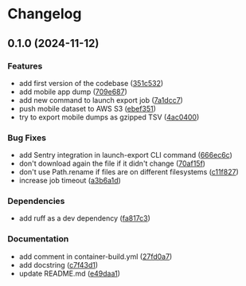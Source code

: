 # Changelog

## 0.1.0 (2024-11-12)


### Features

* add first version of the codebase ([351c532](https://github.com/openfoodfacts/openfoodfacts-exports/commit/351c532e81f2f6f987fb4b0fa8e7b6b7d251baa7))
* add mobile app dump ([709e687](https://github.com/openfoodfacts/openfoodfacts-exports/commit/709e687184736c3a9938c1e91ca8105d4f64f4bc))
* add new command to launch export job ([7a1dcc7](https://github.com/openfoodfacts/openfoodfacts-exports/commit/7a1dcc769e11851749c9bff49ff58d7058999964))
* push mobile dataset to AWS S3 ([ebef351](https://github.com/openfoodfacts/openfoodfacts-exports/commit/ebef351881b39691398e44693d83211a1592fc51))
* try to export mobile dumps as gzipped TSV ([4ac0400](https://github.com/openfoodfacts/openfoodfacts-exports/commit/4ac04003dc350196a5f67a64174edd507fae497c))


### Bug Fixes

* add Sentry integration in launch-export CLI command ([666ec6c](https://github.com/openfoodfacts/openfoodfacts-exports/commit/666ec6c8f159848813a1cb111b9e759b691c68ad))
* don't download again the file if it didn't change ([70af15f](https://github.com/openfoodfacts/openfoodfacts-exports/commit/70af15fc3334812189169c7591d1fcc68e8f5dd8))
* don't use Path.rename if files are on different filesystems ([c11f827](https://github.com/openfoodfacts/openfoodfacts-exports/commit/c11f827d376a03ef96390f3848ec24b4b2d576aa))
* increase job timeout ([a3b6a1d](https://github.com/openfoodfacts/openfoodfacts-exports/commit/a3b6a1d63cce6e21d62721e1af872782ecea4a20))


### Dependencies

* add ruff as a dev dependency ([fa817c3](https://github.com/openfoodfacts/openfoodfacts-exports/commit/fa817c3192d4d49c498e7cc7611cb64d74756b80))


### Documentation

* add comment in container-build.yml ([27fd0a7](https://github.com/openfoodfacts/openfoodfacts-exports/commit/27fd0a7d2be48c4358db3dc4e7eea9e3fde2f825))
* add docstring ([c7f43d1](https://github.com/openfoodfacts/openfoodfacts-exports/commit/c7f43d1a7878b5ceaa2825795b450407cce2c191))
* update README.md ([e49daa1](https://github.com/openfoodfacts/openfoodfacts-exports/commit/e49daa17699956f50770df5da36defe7c7654935))

